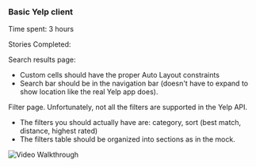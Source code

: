 ### Basic Yelp client

Time spent: 3 hours

Stories Completed:

Search results page:
* Custom cells should have the proper Auto Layout constraints
* Search bar should be in the navigation bar (doesn't have to expand to show location like the real Yelp app does).

Filter page. Unfortunately, not all the filters are supported in the Yelp API.
* The filters you should actually have are: category, sort (best match, distance, highest rated)
* The filters table should be organized into sections as in the mock.

![Video Walkthrough](yelpanim.gif)